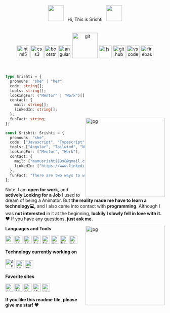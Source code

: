 <div>
  <div align="center">
 <img src="https://user-images.githubusercontent.com/74038190/213844263-a8897a51-32f4-4b3b-b5c2-e1528b89f6f3.png" width="50px" /> &nbsp; Hi, This is Srishti &nbsp; <img src="https://user-images.githubusercontent.com/74038190/213844263-a8897a51-32f4-4b3b-b5c2-e1528b89f6f3.png" width="50px" />
  </div>
<br />
<br />
  <div align="center">
  <img src="https://github.com/Anmol-Baranwal/Cool-GIFs-For-GitHub/assets/74038190/29fd6286-4e7b-4d6c-818f-c4765d5e39a9" width="40" alt="html5">
  <img src="https://github.com/Anmol-Baranwal/Cool-GIFs-For-GitHub/assets/74038190/67f477ed-6624-42da-99f0-1a7b1a16eecb" width="40" alt="css3">
  <img src="https://user-images.githubusercontent.com/74038190/212280805-9bcb336b-8c55-46a8-abf8-ff286ab55472.gif" width="40" alt="bootstrap">
  <img src="https://user-images.githubusercontent.com/74038190/212280823-79088828-a258-4a4d-8d6c-96315d5a07af.gif" width="40" alt="angular">
  <img src="https://user-images.githubusercontent.com/74038190/212281775-b468df30-4edc-4bf8-a4ee-f52e1aaddc86.gif" width="80" alt="git">
  <img src="https://user-images.githubusercontent.com/74038190/212257454-16e3712e-945a-4ca2-b238-408ad0bf87e6.gif" width="40" alt="js">
  <img src="https://user-images.githubusercontent.com/74038190/212257468-1e9a91f1-b626-4baa-b15d-5c385dfa7ed2.gif" width="40" alt="github">
  <img src="https://user-images.githubusercontent.com/74038190/212257465-7ce8d493-cac5-494e-982a-5a9deb852c4b.gif" width="40" alt="vscode">
  <img src="https://github.com/Anmol-Baranwal/Cool-GIFs-For-GitHub/assets/74038190/3c16d4f2-b757-4c70-8f42-43d5dddd2c36" width="40" alt="firebase">
  </div>
  
<br />
<br />

<img style="margin-top:30%" align="right" alt="jpg" width="250px" src="https://user-images.githubusercontent.com/74038190/216656959-bdd9b5f2-9fc8-438e-bbf3-3674c39ec746.gif" />

```TypeScript
type Srishti = {
  pronouns: "she" | "her";
  code: string[];
  tools: string[];
  lookingFor: ("Mentor" | "Work")[];
  contact: {
    mail: string[];
    linkedIn: string[];
  };
  funFact: string;
};

const Srishti: Srishti = {
  pronouns: "she",
  code: ["Javascript", "Typescript", "HTML", "CSS"],
  tools: ["Angular", "Tailwind", "Node", "git", "bitBuckets", "Material", "Bootstrap"],
  lookingFor: ["Mentor", "Work"],
  contact: {
    mail: ["manusrishti1998@gmail.com"],
    linkedIn: ["https://www.linkedin.com/in/srishtisk/"]
  },
  funFact: "There are two ways to write error-free programs; only the third one works"
};
```
Note: I am **open for work**, and **actively Looking for a Job**
I used to dream of being a Animator. But **the reality made me have to learn a technology💻,**
and I also came into contact with **programming**. Although I was **not interested** in it at the beginning,
**luckily I slowly fell in love with it. ❤️**
If you have any questions, **just ask me**.

</div>


<div>
  <img align="right" alt="jpg" width="250px" src="https://user-images.githubusercontent.com/74038190/216649436-05c6a71a-0566-45aa-bc3f-f258ab12e491.gif" />

  **Languages and Tools**  
  
<code><img height="25" atl="html" src="https://github.com/SrishtiSk/SrishtiSk/assets/48864294/c3797be0-dc1e-43fa-8b41-f1c2d029a402"></code>
<code><img height="25" alt="css" src="https://github.com/SrishtiSk/SrishtiSk/assets/48864294/f52a5684-2ddc-45c4-9960-040c1cf6b907"></code>
<code><img height="25" alt="js"  src="https://github.com/SrishtiSk/SrishtiSk/assets/48864294/1f11bb38-65ec-42f1-9e8f-dc887b30653c"></code>
<code><img height="25" alt="typescript" src="https://github.com/SrishtiSk/SrishtiSk/assets/48864294/65685cc7-158e-4733-bf58-4bf0b3ef97ca"></code>
<code><img height="25" alt="tailwind" src="https://github.com/SrishtiSk/SrishtiSk/assets/48864294/592e0ba6-de0e-4456-b119-6aed1730ca1f"></code>
<code><img height="25" alt="git" src="https://github.com/SrishtiSk/SrishtiSk/assets/48864294/b051c413-cea9-4c78-a4fa-85804d04a5ba"></code>
<code><img height="25" alt="bitbucket" src="https://github.com/SrishtiSk/SrishtiSk/assets/48864294/e253e1fa-88c6-4b60-a6ef-fef6c32768ba"></code>
<code><img height="25" alt="vscode" src="https://github.com/SrishtiSk/SrishtiSk/assets/48864294/4977fc92-a82e-4a11-b5e9-4209d98fd942"></code>

**Technology currently working on**

<code><img height="30" alt="Angular" src="https://github.com/SrishtiSk/SrishtiSk/assets/48864294/0303aba0-d169-4f3a-8963-82741e6ad62e"></code>
<code><img height="25" alt="js" src="https://github.com/SrishtiSk/SrishtiSk/assets/48864294/1f11bb38-65ec-42f1-9e8f-dc887b30653c"></code>
<code><img height="25" alt="typescript" src="https://github.com/SrishtiSk/SrishtiSk/assets/48864294/65685cc7-158e-4733-bf58-4bf0b3ef97ca"></code>

**Favorite sites**

<code><img height="25" alt="github" src="https://github.com/SrishtiSk/SrishtiSk/assets/48864294/e6086750-818b-4ee1-b1b5-d0ba7bbf77ae"></code>
<code><img height="25" alt="freecodecamp" src="https://github.com/SrishtiSk/SrishtiSk/assets/48864294/7f447073-0eab-41b9-bcb6-58940926496c"></code>
<code><img height="25" alt="google" src="https://github.com/SrishtiSk/SrishtiSk/assets/48864294/77e8f741-db8f-4d49-a977-2d30902528e2"></code>
<code><img height="25" alt="stackoverflow" src="https://github.com/SrishtiSk/SrishtiSk/assets/48864294/f04698c9-15c6-4338-84e0-e797d5d20b8c"></code>
<code><img height="25" alt="youtube" src="https://github.com/SrishtiSk/SrishtiSk/assets/48864294/303e5b1d-1a9f-440b-8944-42bbe0bcb9d7"></code>
</div>
</div>

**If you like this readme file, please give me star! ❤️**
